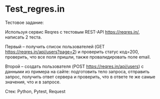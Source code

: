 # Test_regres.in

Тестовое задание:

Используя сервис Reqres с тестовым REST-API https://reqres.in/, написать 2 теста.

Первый – получить список пользователей (GET https://reqres.in/api/users?page=2) и проверить статус код=200, проверить, что все поля пришли, также провалидировать поле email.

Второй – создать пользователя (POST https://reqres.in/api/users) с данными из примера на сайте: подготовить тело запроса, отправить запрос, получить ответ сервера и проверить, что в ответе те же самые значения, что и в запросе.

Стек: Python, Pytest, Request